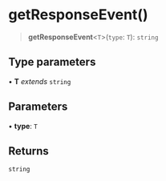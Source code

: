 # getResponseEvent()

> **getResponseEvent**\<`T`\>(`type`: `T`): `string`

## Type parameters

• **T** *extends* `string`

## Parameters

• **type**: `T`

## Returns

`string`
